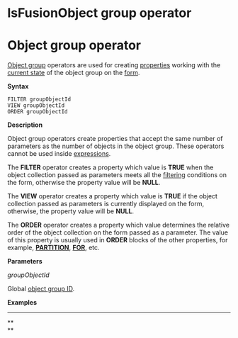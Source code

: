 # lsFusionObject group operator

# Object group operator

[Object group](lsFusionForm_structure.md) operators are used for creating [properties](lsFusionProperties.md) working with the [current state](lsFusionObject_group_operations.md) of the object group on the [form](lsFusionForms.md).

**Syntax**

    FILTER groupObjectId
    VIEW groupObjectId
    ORDER groupObjectId

**Description**

Object group operators create properties that accept the same number of parameters as the number of objects in the object group. These operators cannot be used inside [expressions](lsFusionExpression.md).

The **FILTER** operator creates a property which value is **TRUE** when the object collection passed as parameters meets all the [filtering](Form-structure_1573069.html#Formstructure-filters) conditions on the form, otherwise the property value will be **NULL**.

The **VIEW** operator creates a property which value is **TRUE** if the object collection passed as parameters is currently displayed on the form, otherwise, the property value will be **NULL**.

The **ORDER** operator creates a property which value determines the relative order of the object collection on the form passed as a parameter. The value of this property is usually used in **ORDER** blocks of the other properties, for example, **[PARTITION](lsFusionPARTITION_operator.md)**, **[FOR](lsFusionFOR_operator.md)**, etc.

**Parameters**

*groupObjectId*

Global [object group ID](IDs_1573053.html#IDs-groupobjectid).

**Examples**

****



**  
**
